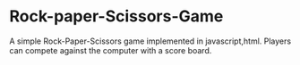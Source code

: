 # Rock-paper-Scissors-Game
A simple Rock-Paper-Scissors game implemented in javascript,html. Players can compete against the computer with a score board.
